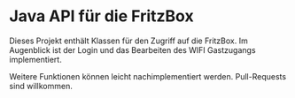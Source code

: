 Java API für die FritzBox
======================================

Dieses Projekt enthält Klassen für den Zugriff auf die FritzBox.
Im Augenblick ist der Login und das Bearbeiten des WIFI Gastzugangs implementiert.

Weitere Funktionen können leicht nachimplementiert werden. Pull-Requests sind willkommen.